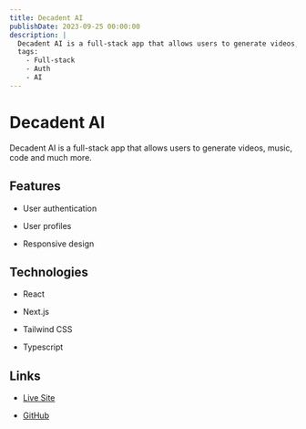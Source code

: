 ```yaml
---
title: Decadent AI
publishDate: 2023-09-25 00:00:00
description: |
  Decadent AI is a full-stack app that allows users to generate videos, music, code and much more.
  tags:
    - Full-stack
    - Auth
    - AI
---
```


# Decadent AI

Decadent AI is a full-stack app that allows users to generate videos, music, code and much more.

## Features

- User authentication

- User profiles

- Responsive design

## Technologies

- React

- Next.js

- Tailwind CSS

- Typescript

## Links

- [Live Site](https://decadent-ai.vercel.app/)

- [GitHub](https://github.com/Deiontre10/decadent-ai)
